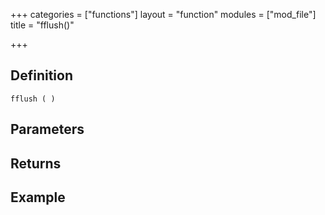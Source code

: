 +++
categories = ["functions"]
layout = "function"
modules = ["mod_file"]
title = "fflush()"

+++

## Definition

    fflush ( )

## Parameters

## Returns

## Example
